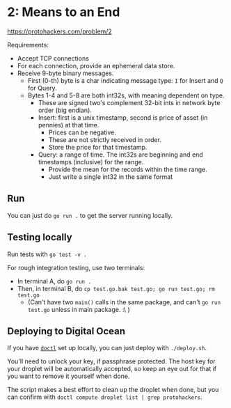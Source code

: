 # 2: Means to an End

https://protohackers.com/problem/2

Requirements:

* Accept TCP connections
* For each connection, provide an ephemeral data store.
* Receive 9-byte binary messages.
    * First (0-th) byte is a char indicating message type: `I` for Insert and `Q` for Query.
    * Bytes 1-4 and 5-8 are both int32s, with meaning dependent on type.
        * These are signed two's complement 32-bit ints in network byte order (big endian).
        * Insert: first is a unix timestamp, second is price of asset (in pennies) at that time.
            * Prices can be negative.
            * These are not strictly received in order.
            * Store the price for that timestamp.
        * Query: a range of time. The int32s are beginning and end timestamps (inclusive) for the range.
            * Provide the mean for the records within the time range.
            * Just write a single int32 in the same format

## Run
You can just do `go run .` to get the server running locally.

## Testing locally
Run tests with `go test -v .`

For rough integration testing, use two terminals:
* In terminal A, do `go run .`
* Then, in terminal B, do `cp test.go.bak test.go; go run test.go; rm test.go`
    * (Can't have two `main()` calls in the same package, and can't `go run test.go` unless in main package. :\ )

## Deploying to Digital Ocean
If you have [`doctl`](https://docs.digitalocean.com/reference/doctl/) set up locally,
you can just deploy with `./deploy.sh`.

You'll need to unlock your key, if passphrase protected.
The host key for your droplet will be automatically accepted,
so keep an eye out for that if you want to remove it yourself when done.

The script makes a best effort to clean up the droplet when done,
but you can confirm with `doctl compute droplet list | grep protohackers`.
